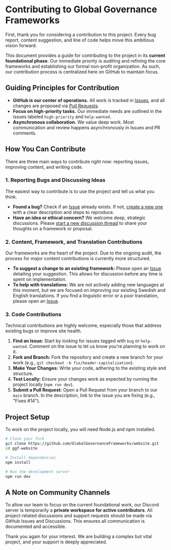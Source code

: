 # Contributing to Global Governance Frameworks

First, thank you for considering a contribution to this project. Every bug report, content suggestion, and line of code helps move this ambitious vision forward.

This document provides a guide for contributing to the project in its **current foundational phase**. Our immediate priority is auditing and refining the core frameworks and establishing our formal non-profit organization. As such, our contribution process is centralized here on GitHub to maintain focus.

## Guiding Principles for Contribution

  * **GitHub is our center of operations.** All work is tracked in [Issues](https://www.google.com/search?q=https://github.com/your-repo/your-project/issues), and all changes are proposed via [Pull Requests](https://www.google.com/search?q=https://github.com/your-repo/your-project/pulls).
  * **Focus on high-priority tasks.** Our immediate needs are outlined in the issues labeled `high-priority` and `help-wanted`.
  * **Asynchronous collaboration.** We value deep work. Most communication and review happens asynchronously in Issues and PR comments.

## How You Can Contribute

There are three main ways to contribute right now: reporting issues, improving content, and writing code.

### 1\. Reporting Bugs and Discussing Ideas

The easiest way to contribute is to use the project and tell us what you think.

  * **Found a bug?** Check if an [Issue](https://www.google.com/search?q=https://github.com/your-repo/your-project/issues) already exists. If not, [create a new one](https://www.google.com/search?q=https://github.com/your-repo/your-project/issues/new/choose) with a clear description and steps to reproduce.
  * **Have an idea or ethical concern?** We welcome deep, strategic discussions. Please [start a new discussion thread](https://www.google.com/search?q=https://github.com/your-repo/your-project/discussions) to share your thoughts on a framework or proposal.

### 2\. Content, Framework, and Translation Contributions

Our frameworks are the heart of the project. Due to the ongoing audit, the process for major content contributions is currently more structured.

  * **To suggest a change to an existing framework:** Please open an [Issue](https://www.google.com/search?q=https://github.com/your-repo/your-project/issues/new/choose) detailing your suggestion. This allows for discussion before any time is spent on implementation.
  * **To help with translations:** We are not actively adding new languages at this moment, but we are focused on improving our existing Swedish and English translations. If you find a linguistic error or a poor translation, please open an [Issue](https://www.google.com/search?q=https://github.com/your-repo/your-project/issues/new/choose).

### 3\. Code Contributions

Technical contributions are highly welcome, especially those that address existing bugs or improve site health.

1.  **Find an Issue:** Start by looking for issues tagged with `bug` or `help-wanted`. Comment on the issue to let us know you're planning to work on it.
2.  **Fork and Branch:** Fork the repository and create a new branch for your work (e.g., `git checkout -b fix/header-capitalization`).
3.  **Make Your Changes:** Write your code, adhering to the existing style and structure.
4.  **Test Locally:** Ensure your changes work as expected by running the project locally (`npm run dev`).
5.  **Submit a Pull Request:** Open a Pull Request from your branch to our `main` branch. In the description, link to the issue you are fixing (e.g., "Fixes \#14").

## Project Setup

To work on the project locally, you will need Node.js and npm installed.

```bash
# Clone your fork
git clone https://github.com/GlobalGovernanceFrameworks/website.git
cd ggf-website

# Install dependencies
npm install

# Run the development server
npm run dev
```

## A Note on Community Channels

To allow our team to focus on the current foundational work, our Discord server is temporarily a **private workspace for active contributors**. All project-related discussions and support requests should be made via GitHub Issues and Discussions. This ensures all communication is documented and accessible.

Thank you again for your interest. We are building a complex but vital project, and your support is deeply appreciated.
